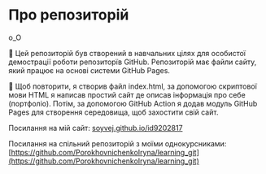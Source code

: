 # Про репозиторій
o_O

📌 Цей репозиторій був створений в навчальних цілях для особистої демострації роботи репозиторїв GitHub. Репозиторій має файли сайту, який працює на основі системи GitHub Pages.

🔎 Щоб повторити, я створив файл index.html, за допомогою скриптової мови HTML я написав простий сайт де описав інформація про себе (портфоліо). Потім, за допомогою GitHub Action я додав модуль GitHub Pages для створення середовища, щоб захостити свій сайт.

Посилання на мій сайт: [soyvej.github.io/id9202817](https://soyvej.github.io/id9202817/)

Посилання на спільний репозиторій з моїми однокурсниками: [https://github.com/PorokhovnichenkoIryna/learning_git](https://github.com/PorokhovnichenkoIryna/learning_git)

